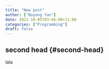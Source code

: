 ```yaml
---
title: "New post"
author: ["Boyang Yan"]
date: 2021-10-05T03:44:00+11:00
categories: ["Programming"]
draft: false
---
```


## second head {#second-head}

lala
